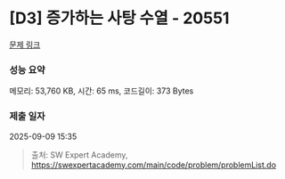 # [D3] 증가하는 사탕 수열 - 20551 

[문제 링크](https://swexpertacademy.com/main/code/problem/problemDetail.do?contestProbId=AY4XhKTKU0IDFARM) 

### 성능 요약

메모리: 53,760 KB, 시간: 65 ms, 코드길이: 373 Bytes

### 제출 일자

2025-09-09 15:35



> 출처: SW Expert Academy, https://swexpertacademy.com/main/code/problem/problemList.do
